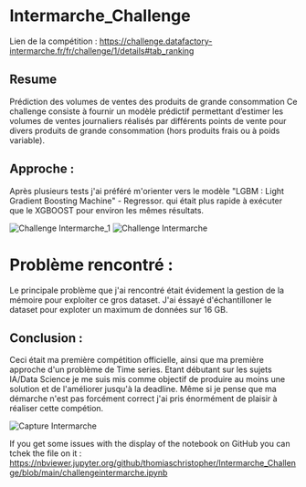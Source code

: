 # Intermarche_Challenge

Lien de la compétition :
https://challenge.datafactory-intermarche.fr/fr/challenge/1/details#tab_ranking

## Resume
Prédiction des volumes de ventes des produits de grande consommation  Ce challenge consiste à fournir un modèle prédictif permettant d’estimer les volumes de ventes journaliers réalisés par différents points de vente pour divers produits de grande consommation (hors produits frais ou à poids variable).

## Approche :
Après plusieurs tests j'ai préféré m'orienter vers le modèle "LGBM : Light Gradient Boosting Machine" - Regressor. qui était plus rapide à exécuter que le XGBOOST pour environ les mêmes résultats.

![Challenge Intermarche_1](https://user-images.githubusercontent.com/64421607/124708069-fdba4c80-def9-11eb-90eb-a4974aa15014.png)
![Challenge Intermarche](https://user-images.githubusercontent.com/64421607/124708077-001ca680-defa-11eb-9835-b004f19475f5.png)

# Problème rencontré : 
Le principale problème que j'ai rencontré était évidement la gestion de la mémoire pour exploiter ce gros dataset.
J'ai éssayé d'échantilloner le dataset pour exploter un maximum de données sur 16 GB.

## Conclusion :
Ceci était ma première compétition officielle, ainsi que ma première approche d'un problème de Time series.
Etant débutant sur les sujets IA/Data Science je me suis mis comme objectif de produire au moins une solution et de l'améliorer jusqu'à la deadline.
Même si je pense que ma démarche n'est pas forcément correct j'ai pris énormément de plaisir à réaliser cette compétion.

![Capture Intermarche](https://user-images.githubusercontent.com/64421607/124708406-86d18380-defa-11eb-949b-0430040a8f2c.JPG)

If you get some issues with the display of the notebook on GitHub you can tchek the file on it : https://nbviewer.jupyter.org/github/thomiaschristopher/Intermarche_Challenge/blob/main/challengeintermarche.ipynb

